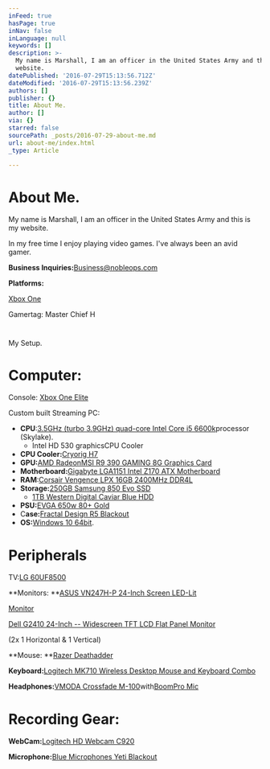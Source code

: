 ```yaml
---
inFeed: true
hasPage: true
inNav: false
inLanguage: null
keywords: []
description: >-
  My name is Marshall, I am an officer in the United States Army and this is my
  website.
datePublished: '2016-07-29T15:13:56.712Z'
dateModified: '2016-07-29T15:13:56.239Z'
authors: []
publisher: {}
title: About Me.
author: []
via: {}
starred: false
sourcePath: _posts/2016-07-29-about-me.md
url: about-me/index.html
_type: Article

---
```

# About Me.

My name is Marshall, I am an officer in the United States Army and this is my website.

In my free time I enjoy playing video games. I've always been an avid gamer.

**Business Inquiries:**[Business@nobleops.com][0]

**Platforms:**

[Xbox One][1]

Gamertag: Master Chief H

# 

My Setup.

# Computer:

Console: [Xbox One Elite][2]

Custom built Streaming PC:

* **CPU**:[3.5GHz (turbo 3.9GHz) quad-core Intel Core i5 6600k][3]processor (Skylake).
  * Intel HD 530 graphicsCPU Cooler
* **CPU Cooler:**[Cryorig H7][4]
* ****GPU:****[AMD RadeonMSI R9 390 GAMING 8G Graphics Card][5]
* **Motherboard:**[Gigabyte LGA1151 Intel Z170 ATX Motherboard][6]
* **RAM**:[Corsair Vengence LPX 16GB 2400MHz DDR4L][7]
* **Storage:**[250GB Samsung 850 Evo SSD][8]
  * [1TB Western Digital Caviar Blue HDD][9]
* **PSU:**[EVGA 650w 80+ Gold][10]
* C**ase:**[Fractal Design R5 Blackout][11]
* **OS:**[Windows 10 64bit][12].

# Peripherals

TV:[LG 60UF8500][13]

**Monitors: **[ASUS VN247H-P 24-Inch Screen LED-Lit][14]

[Monitor][14]

[Dell G2410 24-Inch -- Widescreen TFT LCD Flat Panel Monitor][15]

(2x 1 Horizontal & 1 Vertical)

**Mouse: **[Razer Deathadder][16]

**Keyboard:**[Logitech MK710 Wireless Desktop Mouse and Keyboard Combo][17]

**Headphones:**[VMODA Crossfade M-100][18]with[BoomPro Mic][19]

# Recording Gear:

**WebCam:**[Logitech HD Webcam C920][20]

**Microphone:**[Blue Microphones Yeti Blackout][21]

[0]: mailto:Business@nobleops.com
[1]: http://amzn.to/1OYa2rS
[2]: http://amzn.to/1VqdDUI
[3]: http://amzn.to/1Vqdkcp
[4]: http://amzn.to/1VqdeS0
[5]: http://amzn.to/1QZhFo4
[6]: http://amzn.to/1QZhKYY
[7]: http://amzn.to/1QZhPfc
[8]: http://amzn.to/1QZhQjd
[9]: http://amzn.to/1QZhU2C
[10]: http://amzn.to/1QZhSrA
[11]: http://amzn.to/1QZhYPJ
[12]: http://amzn.to/1QZi0Hv
[13]: http://amzn.to/1VqdJeP
[14]: http://amzn.to/1VqdKj0
[15]: http://amzn.to/1R8Y6Ie
[16]: http://amzn.to/1QZjOQK
[17]: http://amzn.to/1QZjWzP
[18]: http://amzn.to/1QZjPUK
[19]: http://amzn.to/1QZk0PX
[20]: http://amzn.to/1R8YEOg
[21]: http://amzn.to/1R8YFSv